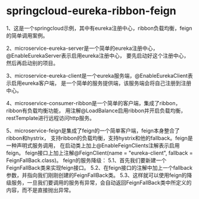 # springcloud-eureka-ribbon-feign
1、这是一个springcloud示例，其中有eureka注册中心，ribbon负载均衡，feign的简单调用案例。

2、microservice-eureka-server是一个简单的eureka注册中心，@EnableEurekaServer表示启用eureka注册中心，
    要先启动好这个注册中心，然后再启动别的项目。


3、microservice-eureka-client是一个eureka服务端，@EnableEurekaClient表示启用eureka客户端，
    是一个简单的服务提供端，该服务端会将自己注册到注册中心。


4、microservice-consumer-ribbon是一个简单的客户端，集成了ribbon，ribbon有负载均衡功能，
    用注解@LoadBalance启用ribbon并开启负载均衡，restTemplate进行远程访问http服务。


5、microservice-feign是集成了feign的一个简单客户端，feign本身整合了ribbon和hystrix，
    支持ribbon的负载均衡，支持hystrix和他的fallback。feign是一种声明式服务调用，
    在启动类上加上@EnableFeignClients注解表示启用feign。
    feign接口上加上注解@FeignClient(name = "eureka-client", fallback = FeignFallBack.class)。
feign的服务降级：
    5.1、首先我们要新建一个FeignFallBack类来实现feign接口。
    5.2、在feign接口的注解中加上一个fallback参数，并指向我们刚刚创建的FeignFallBack类。
    5.3、这样就可以使用feign的降级服务，一旦我们要调用的服务有异常，会自动返回FeignFallBack类中所定义的内容，而不是直接抛出异常。
